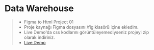 # Data Warehouse
> - Figma to Html Project 01
> - Proje kaynağı Figma dosyasını /fig klasörü içine ekledim.
> - Live Demo'da css kodlarını görüntüleyemediyseniz projeyi zip olarak indiriniz.
> - [Live Demo](https://falovic.github.io/data-warehouse)
